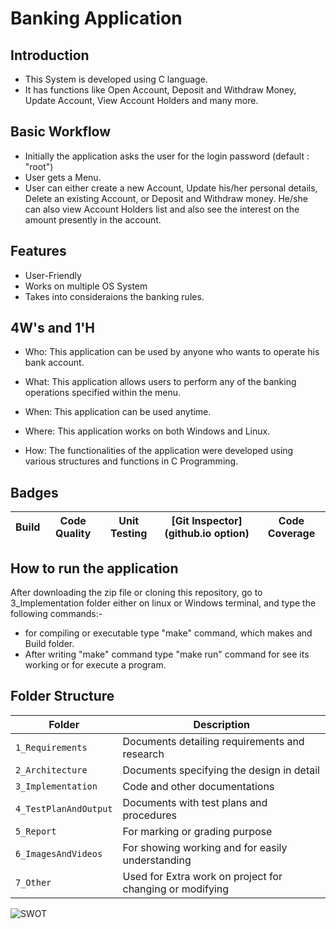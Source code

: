 # Banking Application

## Introduction

* This System is developed using C language.
* It has functions like Open Account, Deposit and Withdraw Money, Update Account, View Account Holders and many more.

## Basic Workflow

* Initially the application asks the user for the login password (default : "root")
* User gets a Menu.
* User can either create a new Account, Update his/her personal details, Delete an existing Account, or Deposit and Withdraw money. He/she can also view Account Holders list and also see the interest on the amount presently in the account.


## Features

* User-Friendly
* Works on multiple OS System
* Takes into consideraions the banking rules.

## 4W's and 1'H

* Who:
  This application can be used by anyone who wants to operate his bank account.

* What:
  This application allows users to perform any of the banking operations specified within the menu.

* When:
  This application can be used anytime.

* Where:
  This application works on both Windows and Linux.

* How:
  The functionalities of the application were developed using various structures and functions in C Programming.

## Badges

Build | Code Quality | Unit Testing | [Git Inspector](github.io option) | Code Coverage
------|----------|-------|--------------|--------|


## How to run the application

After downloading the zip file or cloning this repository, go to 3_Implementation folder either on linux or Windows terminal, and type the following commands:-
* for compiling or executable type "make" command, which makes and Build folder.
* After writing "make" command type "make run" command for see its working or for execute a program.


## Folder Structure

Folder                | Description
----------------------| -----------------------------------------
`1_Requirements`      | Documents detailing requirements and research
`2_Architecture`      | Documents specifying the design in detail
`3_Implementation`    | Code and other documentations
`4_TestPlanAndOutput` | Documents with test plans and procedures
`5_Report`            | For marking or grading purpose  
`6_ImagesAndVideos`   | For showing working and for easily understanding
`7_Other`             | Used for Extra work on project for changing or modifying

![SWOT](https://github.com/harshit35/Mini-project-stepin/blob/main/7_Other/SWOT.png)

